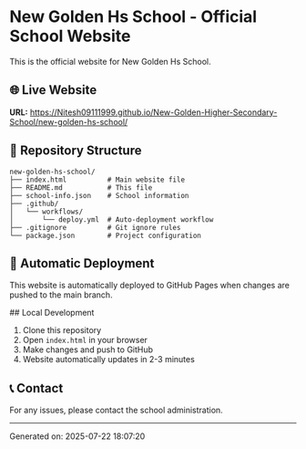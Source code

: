 # New Golden Hs School - Official School Website

This is the official website for New Golden Hs School.

## 🌐 Live Website
**URL:** https://Nitesh09111999.github.io/New-Golden-Higher-Secondary-School/new-golden-hs-school/

## 📁 Repository Structure
```
new-golden-hs-school/
├── index.html          # Main website file
├── README.md           # This file
├── school-info.json    # School information
├── .github/
│   └── workflows/
│       └── deploy.yml  # Auto-deployment workflow
├── .gitignore          # Git ignore rules
└── package.json        # Project configuration
```

## 🚀 Automatic Deployment
This website is automatically deployed to GitHub Pages when changes are pushed to the main branch.

##️ Local Development
1. Clone this repository
2. Open `index.html` in your browser
3. Make changes and push to GitHub
4. Website automatically updates in 2-3 minutes

## 📞 Contact
For any issues, please contact the school administration.

---
Generated on: 2025-07-22 18:07:20

